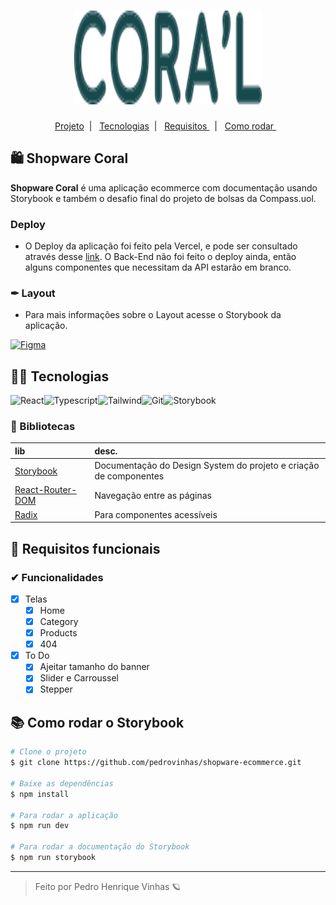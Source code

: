 <h1 align='center'>
    <img width='300px' height='150px' src='./src/assets/logo.svg'/>
</h1>

  <p align="center">
  <a href="#-keepalive"> Projeto</a>&nbsp;&nbsp;|&nbsp;&nbsp;
  <a href="#-Tecnologias"> Tecnologias</a>&nbsp;&nbsp;|&nbsp;&nbsp;
  <a href="#-Requisitos-funcionais">  Requisitos  </a>&nbsp;&nbsp;|&nbsp;&nbsp;
  <a href="#-Como-rodar-a-aplicação">  Como rodar  </a>&nbsp;&nbsp;
</p>

<div align='center'>
    
</div>



## 🛍 Shopware Coral

**Shopware Coral** é uma aplicação ecommerce com documentação usando Storybook e também o desafio final do projeto de bolsas da Compass.uol. 

### Deploy
- O Deploy da aplicação foi feito pela Vercel, e pode ser consultado através desse [link](https://shopware-front-3pxz.vercel.app/). O Back-End não foi feito o deploy ainda, então alguns componentes que necessitam da API estarão em branco.

### ✒ **Layout**
- Para mais informações sobre o Layout acesse o Storybook da aplicação.

[![Figma](https://img.shields.io/badge/acessar%20layout%20no%20figma-222222?style=for-the-badge&logo=figma&logoColor=white)](https://www.figma.com/file/DqSemG9Z09LG9cAf8L8nUm/keepalive)

## 👩‍💻 Tecnologias

![React](https://img.shields.io/badge/React-222?style=for-the-badge&logo=react&logoColor=blue)![Typescript](https://img.shields.io/badge/typescript-3178c6?style=for-the-badge&logo=typescript&logoColor=white)![Tailwind](https://img.shields.io/badge/Tailwind%20css-4DC0B5?style=for-the-badge&logo=tailwindcss&logoColor=white)![Git](https://img.shields.io/badge/GIT-E44C30?style=for-the-badge&logo=git&logoColor=white)![Storybook](https://img.shields.io/badge/storybook-ff528c?style=for-the-badge&logo=storybook&logoColor=white)


### 📔 Bibliotecas

| lib   | desc.       |
| :---------- | :--------- |
| [Storybook](https://storybook.js.org/) | Documentação do Design System do projeto e criação de componentes | 
| [React-Router-DOM](https://v5.reactrouter.com/web/guides/quick-start) |  Navegação entre as páginas | 
| [Radix](https://github.com/jquense/yup) | Para componentes acessíveis| 

## 📝 Requisitos funcionais

### ✔ Funcionalidades

- [X] Telas
  - [X] Home
  - [X] Category
  - [X] Products
  - [X] 404

- [X] To Do
  - [X] Ajeitar tamanho do banner
  - [X] Slider e Carroussel
  - [X] Stepper

## 📚 Como rodar o Storybook

```bash
# Clone o projeto
$ git clone https://github.com/pedrovinhas/shopware-ecommerce.git

# Baixe as dependências
$ npm install

# Para rodar a aplicação
$ npm run dev

# Para rodar a documentação do Storybook
$ npm run storybook
```

---
<blockquote> Feito por Pedro Henrique Vinhas 🪐 </blockquote>
